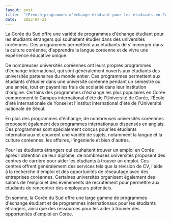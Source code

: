 ```yaml
---
layout: post
title:  "[French]programmes d'échange étudiant pour les étudiants en Coree"
date:   2023-04-21
---
```


La Corée du Sud offre une variété de programmes d'échange étudiant pour les étudiants étrangers qui souhaitent étudier dans des universités coréennes. Ces programmes permettent aux étudiants de s'immerger dans la culture coréenne, d'apprendre la langue coréenne et de vivre une expérience éducative unique.

De nombreuses universités coréennes ont leurs propres programmes d'échange international, qui sont généralement ouverts aux étudiants des universités partenaires du monde entier. Ces programmes permettent aux étudiants d'étudier dans une université coréenne pendant un semestre ou une année, tout en payant les frais de scolarité dans leur institution d'origine. Certains des programmes d'échange les plus populaires en Corée comprennent le Campus international d'été de l'Université de Corée, l'École d'été internationale de Yonsei et l'Institut international d'été de l'Université nationale de Séoul.

En plus des programmes d'échange, de nombreuses universités coréennes proposent également des programmes internationaux dispensés en anglais. Ces programmes sont spécialement conçus pour les étudiants internationaux et couvrent une variété de sujets, notamment la langue et la culture coréennes, les affaires, l'ingénierie et bien d'autres.

Pour les étudiants étrangers qui souhaitent trouver un emploi en Corée après l'obtention de leur diplôme, de nombreuses universités proposent des centres de carrière pour aider les étudiants à trouver un emploi. Ces centres offrent généralement des services tels que la révision de CV, l'aide à la recherche d'emploi et des opportunités de réseautage avec des entreprises coréennes. Certaines universités organisent également des salons de l'emploi et des événements de recrutement pour permettre aux étudiants de rencontrer des employeurs potentiels.

En somme, la Corée du Sud offre une large gamme de programmes d'échange étudiant et de programmes internationaux pour les étudiants étrangers, ainsi que des ressources pour les aider à trouver des opportunités d'emploi en Corée.
